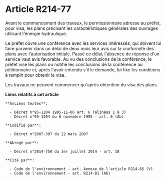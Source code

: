 # Article R214-77

Avant le commencement des travaux, le permissionnaire adresse au préfet, pour visa, les plans précisant les caractéristiques
générales des ouvrages utilisant l'énergie hydraulique.

Le préfet ouvre une conférence avec les services intéressés, qui doivent lui faire parvenir dans un délai de deux mois leur
avis sur la conformité des plans avec l'autorisation initiale. Passé ce délai, l'absence de réponse d'un service vaut avis
favorable. Au vu des conclusions de la conférence, le préfet vise les plans ou notifie les conclusions de la conférence au
pétitionnaire et, après l'avoir entendu s'il le demande, lui fixe les conditions à remplir pour obtenir le visa.

Les travaux ne peuvent commencer qu'après obtention du visa des plans.

**Liens relatifs à cet article**

	**Anciens textes**:

	  - Décret n°95-1204 1995-11-06 art. 6 (alinéas 1 à 3)
	  - Décret n°95-1204 du 6 novembre 1995 - art. 6 (Ab)

	**Codifié par**:

	  - Décret n°2007-397 du 22 mars 2007

	**Abrogé par**:

	  - Décret n°2014-750 du 1er juillet 2014 - art. 18

	**Cité par**:

	  - Code de l'environnement - art. Annexe de l'article R214-85 (V)
	  - Code de l'environnement - art. R214-81 (Ab)
